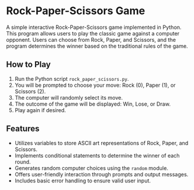 # Rock-Paper-Scissors Game
A simple interactive Rock-Paper-Scissors game implemented in Python. This program allows users to play the classic game against a computer opponent. Users can choose from Rock, Paper, and Scissors, and the program determines the winner based on the traditional rules of the game.

## How to Play
1. Run the Python script `rock_paper_scissors.py`.
2. You will be prompted to choose your move: Rock (0), Paper (1), or Scissors (2).
3. The computer will randomly select its move.
4. The outcome of the game will be displayed: Win, Lose, or Draw.
5. Play again if desired.

## Features
- Utilizes variables to store ASCII art representations of Rock, Paper, and Scissors.
- Implements conditional statements to determine the winner of each round.
- Generates random computer choices using the `random` module.
- Offers user-friendly interaction through prompts and output messages.
- Includes basic error handling to ensure valid user input.
